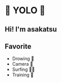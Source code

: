 # 🤟 YOLO 🤟

## Hi! I'm asakatsu

## Favorite

* Drowing 🎨
* Camera 📸
* Surfing 🏄‍♂️
* Training 💪

<!--
**asakatsu0402/asakatsu0402** is a ✨ _special_ ✨ repository because its `README.md` (this file) appears on your GitHub profile.

Here are some ideas to get you started:

- 🔭 I’m currently working on ...
- 🌱 I’m currently learning ...
- 👯 I’m looking to collaborate on ...
- 🤔 I’m looking for help with ...
- 💬 Ask me about ...
- 📫 How to reach me: ...
- 😄 Pronouns: ...
- ⚡ Fun fact: ...
-->
